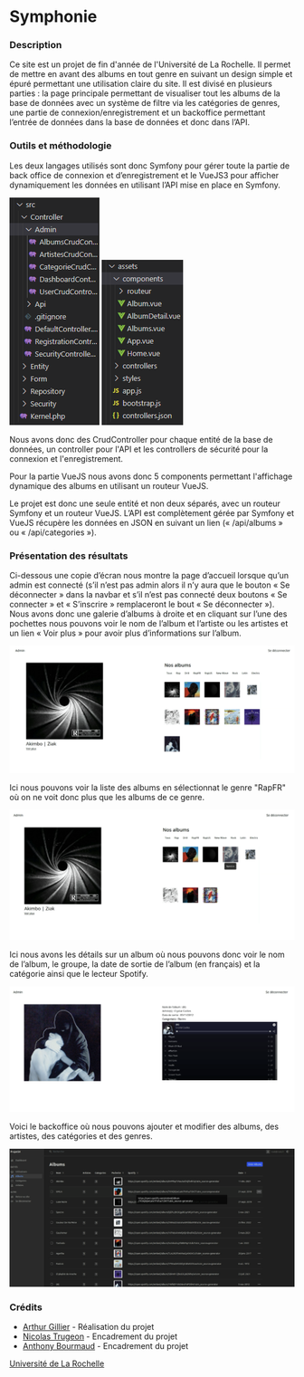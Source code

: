 # Symphonie 

### Description

Ce site est un projet de fin d'année de l'Université de La Rochelle. Il permet de mettre en avant des albums en tout genre en suivant un design simple et épuré permettant une utilisation claire du site. Il est divisé en plusieurs parties : la page principale permettant de visualiser tout les albums de la base de données avec un système de filtre via les catégories de genres, une partie de connexion/enregistrement et un backoffice permettant l’entrée de données dans la base de données et donc dans l’API.

### Outils et méthodologie

Les deux langages utilisés sont donc Symfony pour gérer toute la partie de back office de connexion et d’enregistrement et le VueJS3 pour afficher dynamiquement les données en utilisant l’API mise en place en Symfony.


![](./symfony-part.png) ![](./vue-part.png)

Nous avons donc des CrudController pour chaque entité de la base de données, un controller pour l'API et les controllers de sécurité pour la connexion et l'enregistrement.

Pour la partie VueJS nous avons donc 5 components permettant l'affichage dynamique des albums en utilisant un routeur VueJS.

Le projet est donc une seule entité et non deux séparés, avec un routeur Symfony et un
routeur VueJS. L’API est complètement gérée par Symfony et VueJS récupère les
données en JSON en suivant un lien (« /api/albums » ou « /api/categories »).

### Présentation des résultats

Ci-dessous une copie d’écran nous montre la page d’accueil lorsque qu’un admin est
connecté (s’il n’est pas admin alors il n’y aura que le bouton « Se déconnecter » dans la navbar et s’il n’est pas connecté deux boutons « Se connecter » et « S’inscrire » remplaceront le bout « Se déconnecter »). Nous avons donc une galerie d’albums à droite et en cliquant sur l’une des pochettes nous pouvons voir le nom de l’album et l’artiste ou les artistes et un lien « Voir plus » pour avoir plus d’informations sur l’album.

![](./homepage.png)

Ici nous pouvons voir la liste des albums en sélectionnat le genre "RapFR" où on ne voit donc plus que les albums de ce genre.

![](./rapFr.png)


Ici nous avons les détails sur un album où nous pouvons donc voir le nom de l’album, le
groupe, la date de sortie de l’album (en français) et la catégorie ainsi que le lecteur
Spotify.

![](detail.png)

Voici le backoffice où nous pouvons ajouter et modifier des albums, des artistes, des catégories et des genres.

![](backoffice.png)


### Crédits

- [Arthur Gillier]("https://github.com/seg1-exe") - Réalisation du projet
- [Nicolas Trugeon]("https://lpmiaw.univ-lr.fr/") - Encadrement du projet
- [Anthony Bourmaud]('https://lpmiaw.univ-lr.fr/') - Encadrement du projet

[Université de La Rochelle]("https://www.univ-larochelle.fr/") 